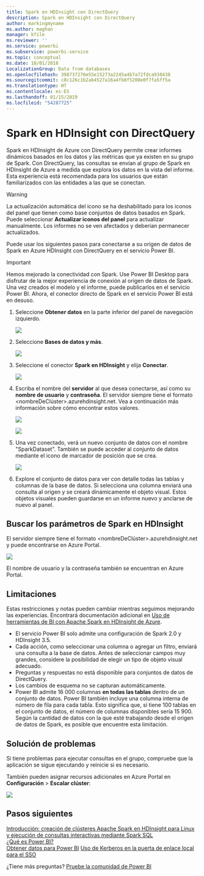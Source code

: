 ```yaml
---
title: Spark en HDInsight con DirectQuery
description: Spark en HDInsight con DirectQuery
author: markingmyname
ms.author: maghan
manager: kfile
ms.reviewer: ''
ms.service: powerbi
ms.subservice: powerbi-service
ms.topic: conceptual
ms.date: 10/01/2018
LocalizationGroup: Data from databases
ms.openlocfilehash: 398737276e55e15273a2245a4b7a72fdca938438
ms.sourcegitcommit: c8c126c1b2ab4527a16a4fb8f5208e0f7fa5ff5a
ms.translationtype: HT
ms.contentlocale: es-ES
ms.lasthandoff: 01/15/2019
ms.locfileid: "54287725"
---
```

# <a name="spark-on-hdinsight-with-directquery"></a>Spark en HDInsight con DirectQuery

Spark en HDInsight de Azure con DirectQuery permite crear informes dinámicos basados en los datos y las métricas que ya existen en su grupo de Spark. Con DirectQuery, las consultas se envían al grupo de Spark en HDInsight de Azure a medida que explora los datos en la vista del informe. Esta experiencia está recomendada para los usuarios que están familiarizados con las entidades a las que se conectan.

> [!WARNING]
> La actualización automática del icono se ha deshabilitado para los iconos del panel que tienen como base conjuntos de datos basados en Spark. Puede seleccionar **Actualizar iconos del panel** para actualizar manualmente. Los informes no se ven afectados y deberían permanecer actualizados. 

Puede usar los siguientes pasos para conectarse a su origen de datos de Spark en Azure HDInsight con DirectQuery en el servicio Power BI.

> [!Important]
> Hemos mejorado la conectividad con Spark.  Use Power BI Desktop para disfrutar de la mejor experiencia de conexión al origen de datos de Spark.  Una vez creados el modelo y el informe, puede publicarlos en el servicio Power BI.  Ahora, el conector directo de Spark en el servicio Power BI está en desuso.

1. Seleccione **Obtener datos** en la parte inferior del panel de navegación izquierdo.

     ![](media/spark-on-hdinsight-with-direct-connect/spark-getdata.png)
2. Seleccione **Bases de datos y más**.

     ![](media/spark-on-hdinsight-with-direct-connect/spark-getdata-databases.png)
3. Seleccione el conector **Spark en HDInsight** y elija **Conectar**.

     ![](media/spark-on-hdinsight-with-direct-connect/spark-getdata-databases-connect.png)
4. Escriba el nombre del **servidor** al que desea conectarse, así como su **nombre de usuario** y **contraseña**. El servidor siempre tiene el formato \<nombreDeClúster\>.azurehdinsight.net. Vea a continuación más información sobre cómo encontrar estos valores.

     ![](media/spark-on-hdinsight-with-direct-connect/spark-server-name.png)

     ![](media/spark-on-hdinsight-with-direct-connect/spark-username.png)
5. Una vez conectado, verá un nuevo conjunto de datos con el nombre "SparkDataset". También se puede acceder al conjunto de datos mediante el icono de marcador de posición que se crea.

     ![](media/spark-on-hdinsight-with-direct-connect/spark-dataset.png)
6. Explore el conjunto de datos para ver con detalle todas las tablas y columnas de la base de datos. Si selecciona una columna enviará una consulta al origen y se creará dinámicamente el objeto visual. Estos objetos visuales pueden guardarse en un informe nuevo y anclarse de nuevo al panel.

## <a name="finding-your-spark-on-hdinsight-parameters"></a>Buscar los parámetros de Spark en HDInsight

El servidor siempre tiene el formato \<nombreDeClúster\>.azurehdinsight.net y puede encontrarse en Azure Portal.

![](media/spark-on-hdinsight-with-direct-connect/spark-server-name-parameter.png)

El nombre de usuario y la contraseña también se encuentran en Azure Portal.

## <a name="limitations"></a>Limitaciones

Estas restricciones y notas pueden cambiar mientras seguimos mejorando las experiencias. Encontrará documentación adicional en [Uso de herramientas de BI con Apache Spark en HDInsight de Azure](/azure/hdinsight/spark/apache-spark-use-bi-tools/).

* El servicio Power BI solo admite una configuración de Spark 2.0 y HDInsight 3.5.
* Cada acción, como seleccionar una columna o agregar un filtro, enviará una consulta a la base de datos. Antes de seleccionar campos muy grandes, considere la posibilidad de elegir un tipo de objeto visual adecuado.
* Preguntas y respuestas no está disponible para conjuntos de datos de DirectQuery.
* Los cambios de esquema no se capturan automáticamente.
* Power BI admite 16 000 columnas **en todas las tablas** dentro de un conjunto de datos. Power BI también incluye una columna interna de número de fila para cada tabla. Esto significa que, si tiene 100 tablas en el conjunto de datos, el número de columnas disponibles sería 15 900. Según la cantidad de datos con la que esté trabajando desde el origen de datos de Spark, es posible que encuentre esta limitación.

## <a name="troubleshooting"></a>Solución de problemas

Si tiene problemas para ejecutar consultas en el grupo, compruebe que la aplicación se sigue ejecutando y reinicie si es necesario.

También pueden asignar recursos adicionales en Azure Portal en **Configuración** > **Escalar clúster**:

![](media/spark-on-hdinsight-with-direct-connect/spark-scale.png)

## <a name="next-steps"></a>Pasos siguientes

[Introducción: creación de clústeres Apache Spark en HDInsight para Linux y ejecución de consultas interactivas mediante Spark SQL](/azure/hdinsight/spark/apache-spark-jupyter-spark-sql/)  
[¿Qué es Power BI?](power-bi-overview.md)  
[Obtener datos para Power BI](service-get-data.md)
[Uso de Kerberos en la puerta de enlace local para el SSO](service-gateway-sso-kerberos.md)

¿Tiene más preguntas? [Pruebe la comunidad de Power BI](http://community.powerbi.com/)